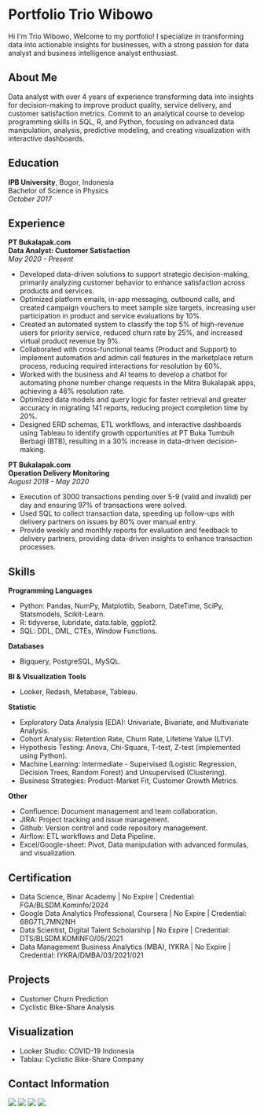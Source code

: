 <div>
	<h1>Portfolio Trio Wibowo</h1>
	Hi I'm Trio Wibowo, Welcome to my portfolio! I specialize in transforming data into actionable insights for businesses, with a strong passion for data analyst and business intelligence analyst enthusiast.
	<h2>About Me</h2>
	Data analyst with over 4 years of experience transforming data into insights for decision-making to improve product quality, service delivery, and customer satisfaction metrics. Commit to an analytical course to develop programming skills in SQL, R, and Python, focusing on advanced data manipulation, analysis, predictive modeling, and creating visualization with interactive dashboards.
	<h2>Education</h2>
	<b>IPB University</b>, Bogor, Indonesia<br>
	Bachelor of Science in Physics<br>
	<i>October 2017</i><br>
	<h2>Experience</h2>
	<b>PT Bukalapak.com</b><br>
	<b>Data Analyst: Customer Satisfaction</b><br>
	<i>May 2020 - Present</i>
	<ul>
		<li>Developed data-driven solutions to support strategic decision-making, primarily analyzing customer behavior to enhance satisfaction across products and services.</li>
		<li>Optimized platform emails, in-app messaging, outbound calls, and created campaign vouchers to meet sample size targets, increasing user participation in product and service evaluations by 10%.</li>
		<li>Created an automated system to classify the top 5% of high-revenue users for priority service, reduced churn rate by 25%, and increased virtual product revenue by 9%.</li>
		<li>Collaborated with cross-functional teams (Product and Support) to implement automation and admin call features in the marketplace return process, reducing required interactions for resolution by 60%.</li>
		<li>Worked with the business and AI teams to develop a chatbot for automating phone number change requests in the Mitra Bukalapak apps, achieving a 46% resolution rate.</li>
		<li>Optimized data models and query logic for faster retrieval and greater accuracy in migrating 141 reports, reducing project completion time by 20%.</li>
		<li>Designed ERD schemas, ETL workflows, and interactive dashboards using Tableau to identify growth opportunities at PT Buka Tumbuh Berbagi (BTB), resulting in a 30% increase in data-driven decision-making.</li>
	</ul>
	<b>PT Bukalapak.com</b><br>
	<b>Operation Delivery Monitoring</b><br>
	<i>August 2018 - May 2020</i>
	<ul>
		<li>Execution of 3000 transactions pending over 5-9 (valid and invalid) per day and ensuring 97% of transactions were solved.</li>
		<li>Used SQL to collect transaction data, speeding up follow-ups with delivery partners on issues by 80% over manual entry.</li>
		<li>Provide weekly and monthly reports for evaluation and feedback to delivery partners, providing data-driven insights to enhance transaction processes.</li>
	</ul>
	<h2>Skills</h2>
	<b>Programming Languages</b><br>
	<ul>
		<li>Python: Pandas, NumPy, Matplotlib, Seaborn, DateTime, SciPy, Statsmodels, Scikit-Learn.</li>
		<li>R: tidyverse, lubridate, data.table, ggplot2.</li>
		<li>SQL: DDL, DML, CTEs, Window Functions.</li>
	</ul>
	<b>Databases</b><br>
	<ul>
		<li>Bigquery, PostgreSQL, MySQL.</li>
	</ul>
	<b>BI & Visualization Tools</b><br>
	<ul>
		<li>Looker, Redash, Metabase, Tableau.</li>
	</ul>
	<b>Statistic</b><br>
	<ul>
		<li>Exploratory Data Analysis (EDA): Univariate, Bivariate, and Multivariate Analysis.</li>
		<li>Cohort Analysis: Retention Rate, Churn Rate, Lifetime Value (LTV).</li>
		<li>Hypothesis Testing: Anova, Chi-Square, T-test, Z-test (implemented using Python).</li>
		<li>Machine Learning: Intermediate - Supervised (Logistic Regression, Decision Trees, Random Forest) and Unsupervised (Clustering).</li>
		<li>Business Strategies: Product-Market Fit, Customer Growth Metrics.</li>
	</ul>
	<b>Other</b><br>
	<ul>
		<li>Confluence: Document management and team collaboration.</li>
		<li>JIRA: Project tracking and issue management.</li>
		<li>Github: Version control and code repository management.</li>
		<li>Airflow: ETL workflows and Data Pipeline.</li>
		<li>Excel/Google-sheet: Pivot, Data manipulation with advanced formulas, and visualization.</li>
	</ul>
	<h2>Certification</h2>
	<ul>
		<li>Data Science, Binar Academy | No Expire | Credential: FGA/BLSDM.Kominfo/2024</li>
		<li>Google Data Analytics Professional, Coursera | No Expire | Credential: 68G7TL7MN2NH</li>
		<li>Data Scientist, Digital Talent Scholarship | No Expire | Credential: DTS/BLSDM.KOMINFO/05/2021</li>
		<li>Data Management Business Analytics (MBA), IYKRA | No Expire | Credential: IYKRA/DMBA/03/2021/021</li>
	</ul>
	<h2>Projects</h2>
	<ul>
		<li>Customer Churn Prediction</li>
		<li>Cyclistic Bike-Share Analysis</li>
	</ul>
	<h2>Visualization</h2>
	<ul>
		<li>Looker Studio: COVID-19 Indonesia</li>
		<li>Tablau: Cyclistic Bike-Share Company</li>
	</ul>
	<h2>Contact Information</h2>
	<img src="https://img.shields.io/badge/github-000?style=for-the-badge&logo=github&logoColor=white">
	<img src="https://img.shields.io/badge/medium-000?style=for-the-badge&logo=medium&logoColor=white">
	<img src="https://img.shields.io/badge/linkedin-0A66C2?style=for-the-badge&logo=linkedin&logoColor=white">
	<img src="https://img.shields.io/badge/kaggle-1DA1F2?style=for-the-badge&logo=kaggle&logoColor=white">
	
</div>
